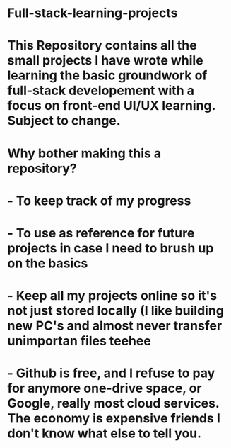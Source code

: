 # Full-stack-learning-projects
# This Repository contains all the small projects I have wrote while learning the basic groundwork of full-stack developement with a focus on front-end UI/UX learning. Subject to change.
# Why bother making this a repository?
# - To keep track of my progress
# - To use as reference for future projects in case I need to brush up on the basics
# - Keep all my projects online so it's not just stored locally (I like building new PC's and almost never transfer unimportan files teehee
# - Github is free, and I refuse to pay for anymore one-drive space, or Google, really most cloud services. The economy is expensive friends I don't know what else to tell you.
